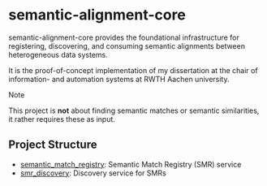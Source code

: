 # semantic-alignment-core

semantic-alignment-core provides the foundational infrastructure for registering, discovering, and consuming 
semantic alignments between heterogeneous data systems.

It is the proof-of-concept implementation of my dissertation at the chair of information- and automation systems at 
RWTH Aachen university.

> [!note]
> This project is **not** about finding semantic matches or semantic similarities, it rather requires these as input.

## Project Structure

- [semantic_match_registry](/semantic_match_registry): Semantic Match Registry (SMR) service
- [smr_discovery](/smr_discovery): Discovery service for SMRs

